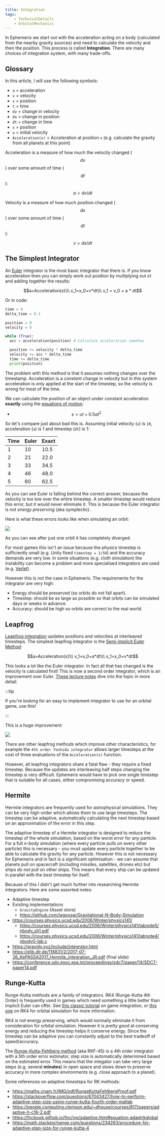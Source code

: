 ```yaml
---
title: Integration
tags:
    - TechnicalDetails
    - OrbitalMechanics
---
```


In Ephemeris we start out with the acceleration acting on a body (calculated from the nearby gravity sources) and need to calculate the velocity and then the position. This process is called **Integration**. There are many choices of integration system, with many trade-offs.

## Glossary

In this article, I will use the following symbols:
 - `a` = acceleration
 - `v` = velocity
 - `x` = position
 - `t` = time
 - `dv` = change in velocity
 - `dx` = change in position
 - `dt` = change in time
 - `s` = position
 - `u` = initial velocity
 - `Acceleration(x)` = Acceleration at position `x` (e.g. calculate the gravity from all planets at this point)

Acceleration is a measure of how much the velocity changed ($$dv$$) over some amount of time ($$dt$$):

$$a = dv / dt$$

Velocity is a measure of how much position changed ($$dx$$) over some amount of time ($$dt$$):

$$v=dx/dt$$

## The Simplest Integrator

An [Euler](https://en.wikipedia.org/wiki/Euler_method) integrator is the most basic integrator that there is. If you know acceleration then you can simply work out position by multiplying out `dt` and adding together the results:

$$a=Acceleration(x)\\\
x_1=x_0+v*dt\\\
v_1 = v_0 + a * dt$$

Or in code:

```python
time = 0
delta_time = 0.1

position = 0
velocity = 0

while (True):
  acc = acceleration(position) # Calculate acceleration somehow

  position += velocity * delta_time
  velocity += acc * delta_time
  time += delta_time
  print(position)
```

The problem with this method is that it assumes nothing changes over the timestamp. Acceleration is a _constant_ change in velocity but in this system acceleration is only applied at the start of the timestep, so the velocity is wrong for most of the time.

We can calculate the position of an object under constant acceleration **exactly** using the [equations of motion](https://en.wikipedia.org/wiki/Equations_of_motion):

 - $$s=ut+0.5at^2$$

So let's compare just about bad this is. Assuming initial velocity (`u`) is `10`, acceleration (`a`) is 1 and timestep (`dt`) is 1:

| Time | Euler | Exact |
|------|-------|-------|
| 1 | 10 | 10.5 |
| 2 | 21 | 22.0 |
| 3 | 33 | 34.5 |
| 4 | 46 | 48.0 |
| 5 | 60 | 62.5 |

As you can see Euler is falling behind the correct answer, because the velocity is too low over the entire timestep. A smaller timestep would reduce this error, but it would never eliminate it. This is because the Euler integrator is not _energy preserving_ (aka symplectic).

Here is what these errors looks like when simulating an orbit:

![](Images/EulerIntegrator.jpg)

As you can see after just one orbit it has completely diverged.

For most games this isn't an issue because the physics timestep is sufficiently small (e.g. Unity fixed `timestep = 1/50`) and the accuracy demands are very low. In some situations (e.g. cloth simulation) the instability can become a problem and more specialised integrators are used (e.g. [Verlet](https://en.wikipedia.org/wiki/Verlet_integration)).

However this is not the case in Ephemeris. The requirements for the integrator are very high:
 - Energy should be preserved (so orbits do not fall apart).
 - Timestep: should be as large as possible so that orbits can be simulated days or weeks in advance.
 - Accuracy: should be high so orbits are correct to the real world.

## Leapfrog
[Leapfrog integration](https://en.wikipedia.org/wiki/Leapfrog_integration) updates positions and velocities at interleaved timesteps. The simplest leapfrog integrator is the [Semi-Implicit Euler Method](https://en.wikipedia.org/wiki/Semi-implicit_Euler_method):

$$a=Acceleration(x)\\\
v_1=v_0+a*dt\\\
x_1=x_0+v*dt$$

This looks a lot like the Euler integrator. In fact all that has changed is the velocity is calculated first! This is now a second order integrator, which is an improvement over Euler. [These lecture notes](https://young.physics.ucsc.edu/115/leapfrog.pdf) dive into the topic in more detail.

:::tip

If you're looking for an easy to implement integrator to use for an orbital game, use this!

:::

This is a huge improvement:

![](Images/SemiImplicitEulerIntegrator.jpg)

There are other leapfrog methods which improve other characteristics, for example the `4th order Yoshida integrator` allows larger timesteps at the cost of three evaluations of the `Acceleration(x)` function.

However, all leapfrog integrators share a fatal flaw - they require a fixed timestep. Because the updates are interleaving half steps changing the timestep is very difficult. Ephemeris would have to pick one single timestep that is suitable for all cases, either compromising accuracy or speed.

## Hermite
Hermite integrators are frequently used for astrophysical simulations. They can be very high-order which allows them to use large timesteps. The timestep can be adaptive, automatically calculating the next timestep based on an approximation of the error in this step.

The adaptive timestep of a Hermite integrator is designed to reduce the timestep of the whole simulation, based on the worst error for any particle. For a full n-body simulation (where every particle pulls on every other particle) this is necessary - you must update every particle together to be able to calculate the gravity for any particle. However this is not necessary for Ephemeris and in fact is a significant optimisation - we can assume that planets pull on spacecraft (including missiles, satellites, drones etc) but ships _do not_ pull on other ships. This means that every ship can be updated in parallel with the best timestep for itself.

Because of this I didn't get much further into researching Hermite integrators. Here are some assorted notes:
 - Adaptive timestep
 - Existing implementations
	 - `GravityEngine` (Asset store)
	 - https://github.com/jagoosw/Gravitational-N-Body-Simulation
 - https://courses.physics.ucsd.edu/2006/Winter/physics141/
	 - https://courses.physics.ucsd.edu/2006/Winter/physics141/labnote5/nbody_sh1.pdf
	 - https://courses.physics.ucsd.edu/2006/Winter/physics141/labnote4/nbody0-lab.c
 - https://gravidy.xyz/include/integrator.html
 - https://elib.dlr.de/118831/2/2017-07-26_KePASSA2017_Hermite_integration_JR.pdf (final slide)
 - https://conference.sdo.esoc.esa.int/proceedings/sdc7/paper/14/SDC7-paper14.pdf

## Runge-Kutta
Runge-Kutta methods are a family of integrators. RK4 (Runge-Kutta 4th Order) is frequently used in games which need something a little better than implicit Euler can offer. See [this classic tutorial](https://gafferongames.com/post/integration_basics/) on game integration, or [this one](https://prappleizer.github.io/Tutorials/RK4/RK4_Tutorial.html) on RK4 for orbital simulation for more information.

RK4 is not energy preserving, which would normally eliminate it from consideration for orbital simulation. However it is _pretty good_ at conserving energy and reducing the timestep helps it conserve energy. Since the timestep can be adaptive you can constantly adjust to the best tradeoff of speed/accuracy.

The [Runge-Kutta-Fehlberg method](https://en.wikipedia.org/wiki/Runge%E2%80%93Kutta%E2%80%93Fehlberg_method) (aka RKF-45) is a 4th order integrator with a 5th order error estimator, step size is automatically determined based on the estimated error. This means that the integator can take very large steps (e.g. several **minutes**) in open space and slows down to preserve accuracy in more complex environments (e.g. close approach to a planet).

Some references on adaptive timesteps for RK methods:
 - https://maths.cnam.fr/IMG/pdf/RungeKuttaFehlbergProof.pdf
 - https://stackoverflow.com/questions/67043427/how-to-perform-adaptive-step-size-using-runge-kutta-fourth-order-matlab
 - https://people.computing.clemson.edu/~dhouse/courses/817/papers/adaptive-h-c16-2.pdf
 - https://fncbook.github.io/fnc/ivp/adaptive.html#equation-adaptrkglobal
 - https://math.stackexchange.com/questions/234263/procedure-for-adaptive-step-size-for-runge-kutta-4
